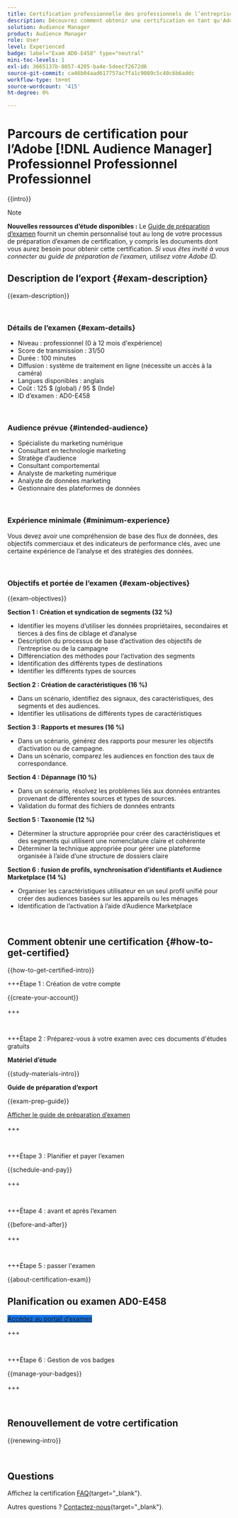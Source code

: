 ```yaml
---
title: Certification professionnelle des professionnels de l’entreprise
description: Découvrez comment obtenir une certification en tant qu'Adobe  [!DNL Audience Manager] Professionnel du métier.
solution: Audience Manager
product: Audience Manager
role: User
level: Experienced
badge: label="Exam AD0-E458" type="neutral"
mini-toc-levels: 1
exl-id: 3665137b-8057-4205-ba4e-5deecf2672d6
source-git-commit: ca46b04aad617757ac7fa1c9089c5c40c6b6addc
workflow-type: tm+mt
source-wordcount: '415'
ht-degree: 0%

---
```


# Parcours de certification pour l’Adobe [!DNL Audience Manager] Professionnel Professionnel Professionnel

{{intro}}

>[!NOTE]
>
>**Nouvelles ressources d’étude disponibles :** Le [Guide de préparation d’examen](https://app.rockinfo.com/courses/245) fournit un chemin personnalisé tout au long de votre processus de préparation d’examen de certification, y compris les documents dont vous aurez besoin pour obtenir cette certification. _Si vous êtes invité à vous connecter au guide de préparation de l’examen, utilisez votre Adobe ID._

## Description de l’export {#exam-description}

{{exam-description}}

<br>

### Détails de l’examen {#exam-details}

* Niveau : professionnel (0 à 12 mois d&#39;expérience)
* Score de transmission : 31/50
* Durée : 100 minutes
* Diffusion : système de traitement en ligne (nécessite un accès à la caméra)
* Langues disponibles : anglais
* Coût : 125 $ (global) / 95 $ (Inde)
* ID d’examen : AD0-E458

<br>

### Audience prévue {#intended-audience}

* Spécialiste du marketing numérique
* Consultant en technologie marketing
* Stratège d’audience
* Consultant comportemental
* Analyste de marketing numérique
* Analyste de données marketing
* Gestionnaire des plateformes de données

<br>

### Expérience minimale {#minimum-experience}

Vous devez avoir une compréhension de base des flux de données, des objectifs commerciaux et des indicateurs de performance clés, avec une certaine expérience de l’analyse et des stratégies des données.

<br>

### Objectifs et portée de l’examen {#exam-objectives}

{{exam-objectives}}

**Section 1 : Création et syndication de segments (32 %)**

* Identifier les moyens d’utiliser les données propriétaires, secondaires et tierces à des fins de ciblage et d’analyse
* Description du processus de base d’activation des objectifs de l’entreprise ou de la campagne
* Différenciation des méthodes pour l’activation des segments
* Identification des différents types de destinations
* Identifier les différents types de sources

**Section 2 : Création de caractéristiques (16 %)**

* Dans un scénario, identifiez des signaux, des caractéristiques, des segments et des audiences.
* Identifier les utilisations de différents types de caractéristiques

**Section 3 : Rapports et mesures (16 %)**

* Dans un scénario, générez des rapports pour mesurer les objectifs d’activation ou de campagne.
* Dans un scénario, comparez les audiences en fonction des taux de correspondance.

**Section 4 : Dépannage (10 %)**

* Dans un scénario, résolvez les problèmes liés aux données entrantes provenant de différentes sources et types de sources.
* Validation du format des fichiers de données entrants

**Section 5 : Taxonomie (12 %)**

* Déterminer la structure appropriée pour créer des caractéristiques et des segments qui utilisent une nomenclature claire et cohérente
* Déterminer la technique appropriée pour gérer une plateforme organisée à l’aide d’une structure de dossiers claire

**Section 6 : fusion de profils, synchronisation d’identifiants et Audience Marketplace (14 %)**

* Organiser les caractéristiques utilisateur en un seul profil unifié pour créer des audiences basées sur les appareils ou les ménages
* Identification de l’activation à l’aide d’Audience Marketplace

<br>

## Comment obtenir une certification {#how-to-get-certified}

{{how-to-get-certified-intro}}

+++Étape 1 : Création de votre compte

{{create-your-account}}

+++

<br>

+++Étape 2 : Préparez-vous à votre examen avec ces documents d&#39;études gratuits

**Matériel d’étude**

{{study-materials-intro}}

**Guide de préparation d’export**

{{exam-prep-guide}}

[Afficher le guide de préparation d’examen](https://app.rockinfo.com/courses/245)

+++

<br>

+++Étape 3 : Planifier et payer l’examen

{{schedule-and-pay}}

+++

<br>

+++Étape 4 : avant et après l’examen

{{before-and-after}}

+++

<br>

+++Étape 5 : passer l&#39;examen

{{about-certification-exam}}

## Planification ou examen AD0-E458

<a href="https://www.certmetrics.com/adobe/candidate/examity_sso.aspx?eid=AD0-E458" target="_blank" class="spectrum-Button spectrum-Button--fill spectrum-Button--accent spectrum-Button--sizeM is-margin-bottom-big-big at-element-click-tracking" style="background-color:#1473E6">

<span class="spectrum-Button-label has-no-wrap">
   Accédez au portail d’examen
</span>
</a>

+++

<br>

+++Étape 6 : Gestion de vos badges

{{manage-your-badges}}

+++

<br>

## Renouvellement de votre certification

{{renewing-intro}}

<br>

## Questions

Affichez la certification [FAQ](https://experienceleague.adobe.com/docs/certification/certification/faq.html){target="_blank"}.

Autres questions ? [Contactez-nous](mailto:certif@adobe.com){target="_blank"}.

